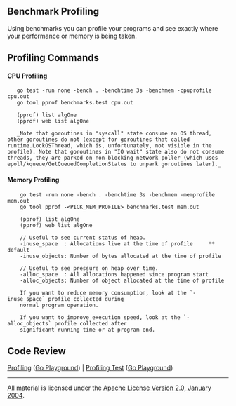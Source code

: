 ## Benchmark Profiling

Using benchmarks you can profile your programs and see exactly where your performance or memory is being taken.

## Profiling Commands

#### CPU Profiling
```
   go test -run none -bench . -benchtime 3s -benchmem -cpuprofile cpu.out
   go tool pprof benchmarks.test cpu.out
   
   (pprof) list algOne
   (pprof) web list algOne

   _Note that goroutines in "syscall" state consume an OS thread, other goroutines do not (except for goroutines that called runtime.LockOSThread, which is, unfortunately, not visible in the profile). Note that goroutines in "IO wait" state also do not consume threads, they are parked on non-blocking network poller (which uses epoll/kqueue/GetQueuedCompletionStatus to unpark goroutines later)._
```

#### Memory Profiling
```
    go test -run none -bench . -benchtime 3s -benchmem -memprofile mem.out
    go tool pprof -<PICK_MEM_PROFILE> benchmarks.test mem.out

    (pprof) list algOne
    (pprof) web list algOne

    // Useful to see current status of heap.
	-inuse_space  : Allocations live at the time of profile  	** default
	-inuse_objects: Number of bytes allocated at the time of profile

	// Useful to see pressure on heap over time.
	-alloc_space  : All allocations happened since program start
	-alloc_objects: Number of object allocated at the time of profile

	If you want to reduce memory consumption, look at the `-inuse_space` profile collected during
    normal program operation.
	
	If you want to improve execution speed, look at the `-alloc_objects` profile collected after
    significant running time or at program end.
```

## Code Review

[Profiling](stream.go) ([Go Playground](https://play.golang.org/p/hskmoFeVVw)) | 
[Profiling Test](stream_test.go) ([Go Playground](https://play.golang.org/p/Q6shkgJ5rR))
___
All material is licensed under the [Apache License Version 2.0, January 2004](http://www.apache.org/licenses/LICENSE-2.0).
